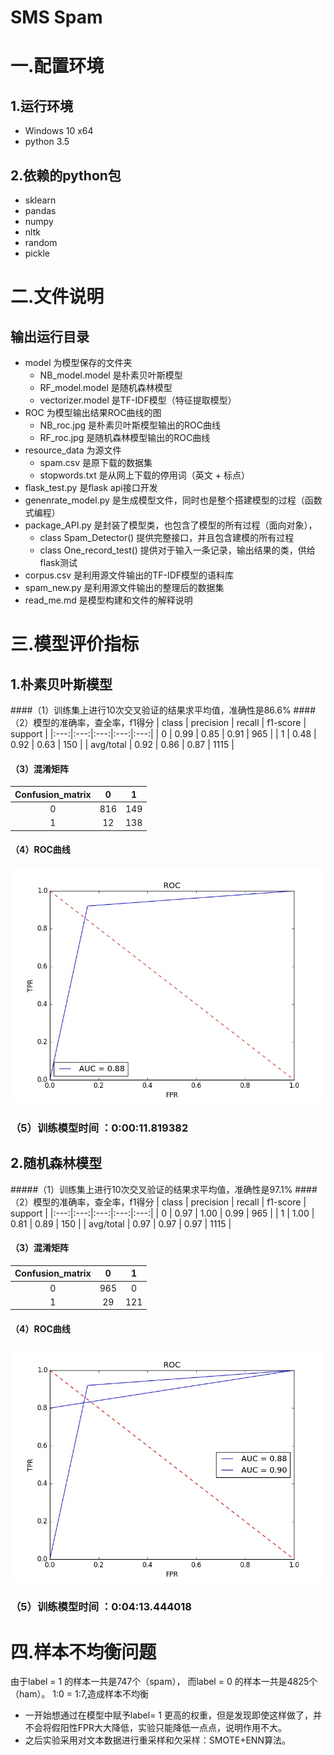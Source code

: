 SMS Spam
===========================
# 一.配置环境
## 1.运行环境
* Windows 10 x64
* python 3.5
## 2.依赖的python包
* sklearn
* pandas
* numpy
* nltk
* random
* pickle
# 二.文件说明
## 输出运行目录
+ model 为模型保存的文件夹
    * NB_model.model 是朴素贝叶斯模型
    * RF_model.model 是随机森林模型
    * vectorizer.model 是TF-IDF模型（特征提取模型）
+ ROC 为模型输出结果ROC曲线的图
    * NB_roc.jpg 是朴素贝叶斯模型输出的ROC曲线
    * RF_roc.jpg 是随机森林模型输出的ROC曲线
+ resource_data 为源文件
    * spam.csv 是原下载的数据集
    * stopwords.txt 是从网上下载的停用词（英文 + 标点）
+ flask_test.py 是flask api接口开发
+ genenrate_model.py 是生成模型文件，同时也是整个搭建模型的过程（函数式编程）
+ package_API.py 是封装了模型类，也包含了模型的所有过程（面向对象），
    * class Spam_Detector() 提供完整接口，并且包含建模的所有过程
    * class One_record_test() 提供对于输入一条记录，输出结果的类，供给flask测试
+ corpus.csv 是利用源文件输出的TF-IDF模型的语料库
+ spam_new.py 是利用源文件输出的整理后的数据集
+ read_me.md 是模型构建和文件的解释说明
# 三.模型评价指标
## 1.朴素贝叶斯模型
####（1）训练集上进行10次交叉验证的结果求平均值，准确性是86.6%
####（2）模型的准确率，查全率，f1得分
   | class | precision | recall | f1-score | support |
   |:---:|:---:|:---:|:---:|:---:|
   | 0 | 0.99 | 0.85 | 0.91 | 965 |
   | 1 | 0.48 | 0.92 | 0.63 | 150 |
   | avg/total | 0.92 | 0.86 | 0.87 | 1115 |
#### （3）混淆矩阵
   |Confusion_matrix  | 0 | 1 |
   |:---:|:---:|:---:|
   | 0 | 816 | 149 |
   | 1 | 12 | 138 |
#### （4）ROC曲线
![avatar](/ROC/NB_roc.jpg)
### （5）训练模型时间 ：0:00:11.819382
## 2.随机森林模型
#####（1）训练集上进行10次交叉验证的结果求平均值，准确性是97.1%
####（2）模型的准确率，查全率，f1得分
   | class | precision | recall | f1-score | support |
   |:---:|:---:|:---:|:---:|:---:|
   | 0 | 0.97 | 1.00 | 0.99 | 965 |
   | 1 | 1.00 | 0.81 | 0.89 | 150 |
   | avg/total | 0.97 | 0.97 | 0.97 | 1115 |
#### （3）混淆矩阵
   |Confusion_matrix  | 0 | 1 |
   |:---:|:---:|:---:|
   | 0 | 965 | 0 |
   | 1 | 29 | 121 |
#### （4）ROC曲线
![avatar](ROC/RF_roc.jpg)
### （5）训练模型时间 ：0:04:13.444018
# 四.样本不均衡问题
由于label = 1 的样本一共是747个（spam），
而label = 0 的样本一共是4825个（ham）。
1:0 = 1:7,造成样本不均衡
+ 一开始想通过在模型中赋予label= 1 更高的权重，但是发现即使这样做了，并不会将假阳性FPR大大降低，实验只能降低一点点，说明作用不大。
+ 之后实验采用对文本数据进行重采样和欠采样：SMOTE+ENN算法。

